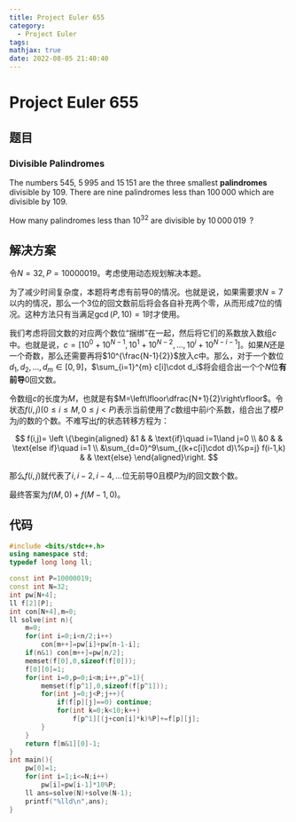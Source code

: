 ```yaml
---
title: Project Euler 655
category:
  - Project Euler
tags:
mathjax: true
date: 2022-08-05 21:40:40
---
```


<escape><!-- more --></escape>

# Project Euler 655

## 题目

### Divisible Palindromes

The numbers $545$, $5\,995$ and $15\,151$ are the three smallest **palindromes** divisible by $109$. There are nine palindromes less than $100\,000$ which are divisible by $109$.

How many palindromes less than $10^{32}$ are divisible by $10\,000\,019\,$ ?

## 解决方案

令$N=32,P=10000019$。考虑使用动态规划解决本题。

为了减少时间复杂度，本题将考虑有前导$0$的情况。也就是说，如果需要求$N=7$以内的情况，那么一个$3$位的回文数前后将会各自补充两个零，从而形成$7$位的情况。这种方法只有当满足$\gcd(P,10)=1$时才使用。

我们考虑将回文数的对应两个数位“捆绑”在一起，然后将它们的系数放入数组$c$中。也就是说，$c=[10^0+10^{N-1},10^1+10^{N-2},\dots,10^i+10^{N-i-1}]$。如果$N$还是一个奇数，那么还需要再将$10^{\frac{N-1}{2}}$放入$c$中。那么，对于一个数位$d_1,d_2,\dots,d_{m}\in[0,9]$，$\sum_{i=1}^{m} c[i]\cdot d_i$将会组合出一个个$N$位**有前导**$0$回文数。

令数组$c$的长度为$M$，也就是有$M=\left\lfloor\dfrac{N+1}{2}\right\rfloor$。令状态$f(i,j)(0\le i\le M,0 \le j< P)$表示当前使用了$c$数组中前$i$个系数，组合出了模$P$为$j$的数的个数。不难写出$f$的状态转移方程为：

$$
f(i,j)=
\left \{\begin{aligned}
  &1 & & \text{if}\quad  i=1\land j=0 \\
  &0 & & \text{else if}\quad  i=1 \\
  &\sum_{d=0}^9\sum_{(k+c[i]\cdot d)\%p=j} f(i-1,k) & & \text{else}
\end{aligned}\right.
$$

那么$f(i,j)$就代表了$i,i-2,i-4,\dots$位无前导$0$且模$P$为$j$的回文数个数。

最终答案为$f(M,0)+f(M-1,0)$。

## 代码

```C++
#include <bits/stdc++.h>
using namespace std;
typedef long long ll;

const int P=10000019;
const int N=32;
int pw[N+4];
ll f[2][P];
int con[N+4],m=0;
ll solve(int n){
    m=0;
    for(int i=0;i<n/2;i++)
        con[m++]=pw[i]+pw[n-1-i];
    if(n&1) con[m++]=pw[n/2];
    memset(f[0],0,sizeof(f[0]));
    f[0][0]=1;
    for(int i=0,p=0;i<m;i++,p^=1){
        memset(f[p^1],0,sizeof(f[p^1]));
        for(int j=0;j<P;j++){
            if(f[p][j]==0) continue;
            for(int k=0;k<10;k++)
                f[p^1][(j+con[i]*k)%P]+=f[p][j];
        }
    }
    return f[m&1][0]-1;
}
int main(){
    pw[0]=1;
    for(int i=1;i<=N;i++)
        pw[i]=pw[i-1]*10%P;
    ll ans=solve(N)+solve(N-1);
    printf("%lld\n",ans);
}

```
